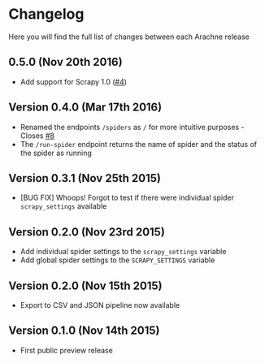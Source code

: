 Changelog
=========

Here you will find the full list of changes between each Arachne release


0.5.0 (Nov 20th 2016)
---------------------
- Add support for Scrapy 1.0 ([#4](https://github.com/kirankoduru/arachne/issues/4))

Version 0.4.0 (Mar 17th 2016)
-----------------------------
- Renamed the endpoints `/spiders` as `/` for more intuitive purposes - Closes [#8](https://github.com/kirankoduru/arachne/issues/8)
- The `/run-spider` endpoint returns the name of spider and the status of the spider as running

Version 0.3.1 (Nov 25th 2015)
-----------------------------
- [BUG FIX] Whoops! Forgot to test if there were individual spider `scrapy_settings` available

Version 0.2.0 (Nov 23rd 2015)
-----------------------------
- Add individual spider settings to the `scrapy_settings` variable 
- Add global spider settings to the `SCRAPY_SETTINGS` variable 

Version 0.2.0 (Nov 15th 2015)
-----------------------------
- Export to CSV and JSON pipeline now available 

Version 0.1.0 (Nov 14th 2015)
-----------------------------
- First public preview release
